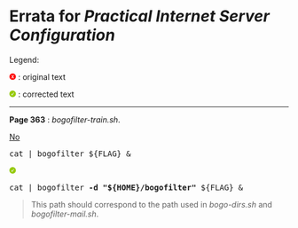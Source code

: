 # Errata for *Practical Internet Server Configuration*

Legend:

![No](images/no.png) : original text

![Yes](images/yes.png) : corrected text

---

**Page 363** : *bogofilter-train.sh*.

[No](images/no.png)
<pre>cat | bogofilter ${FLAG} &</pre>

![Yes](images/yes.png)
<pre>cat | bogofilter <strong>-d "${HOME}/bogofilter"</strong> ${FLAG} &</pre>

> This path should correspond to the path used in *bogo-dirs.sh* and *bogofilter-mail.sh*.

